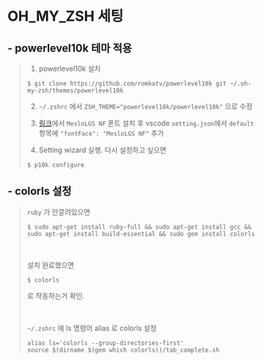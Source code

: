 # OH_MY_ZSH 세팅

## - powerlevel10k 테마 적용

> 1. powerlevel10k 설치
>
> ```
> $ git clone https://github.com/romkatv/powerlevel10k git ~/.oh-my-zsh/themes/powerlevel10k
> ```
>
> 2. `~/.zshrc` 에서 `ZSH_THEME="powerlevel10k/powerlevel10k"` 으로 수정
>
> 3. [링크](https://github.com/romkatv/dotfiles-public/tree/master/.local/share/fonts/NerdFonts)에서 `MesloLGS NF` 폰트 설치 후 vscode `setting.json`에서 `default` 항목에 `"fontFace": "MesloLGS NF"` 추가
>
> 4. Setting wizard 실행. 다시 설정하고 싶으면
>
> ```
> $ p10k configure
> ```

## - colorls 설정

> `ruby` 가 안깔려있으면
>
> ```
> $ sudo apt-get install ruby-full && sudo apt-get install gcc && sudo apt-get install build-essential && sudo gem install colorls
> ```
>
> <br/>
>
> 설치 완료했으면
>
> ```
> $ colorls
> ```
>
> 로 작동하는거 확인.
>
> <br/>
>
> `~/.zshrc` 에 ls 명령어 alias 로 colorls 설정
>
> ```
> alias ls='colorls --group-directories-first'
> source $(dirname $(gem which colorls))/tab_complete.sh
> ```
